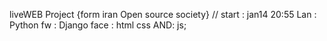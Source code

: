 liveWEB Project {form iran Open source society}
// start : jan14 20:55
Lan : Python
fw : Django
face : html css
AND: js;